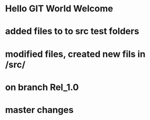 # Hello GIT World Welcome
# added files to  to src test folders
# modified files, created new fils in /src/
# on branch Rel_1.0
# master changes